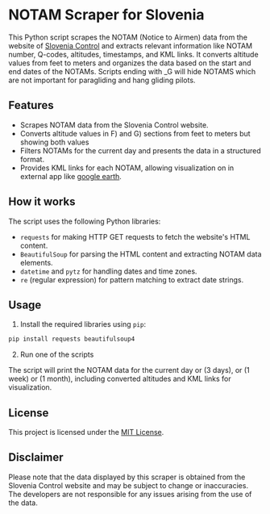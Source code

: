 
# NOTAM Scraper for Slovenia

This Python script scrapes the NOTAM (Notice to Airmen) data from the website of [Slovenia Control](https://www.sloveniacontrol.si/Strani/Summary-C.aspx) and extracts relevant information like NOTAM number, Q-codes, altitudes, timestamps, and KML links. It converts altitude values from feet to meters and organizes the data based on the start and end dates of the NOTAMs. Scripts ending with _G will hide NOTAMS which are not important for paragliding and hang gliding pilots.

## Features

- Scrapes NOTAM data from the Slovenia Control website.
- Converts altitude values in F) and G) sections from feet to meters but showing both values
- Filters NOTAMs for the current day and presents the data in a structured format.
- Provides KML links for each NOTAM, allowing visualization on in external app like [google earth](https://www.google.com/earth/about/versions/).

## How it works

The script uses the following Python libraries:

- `requests` for making HTTP GET requests to fetch the website's HTML content.
- `BeautifulSoup` for parsing the HTML content and extracting NOTAM data elements.
- `datetime` and `pytz` for handling dates and time zones.
- `re` (regular expression) for pattern matching to extract date strings.

## Usage

1. Install the required libraries using `pip`:

```bash
pip install requests beautifulsoup4
```

2. Run one of the scripts


The script will print the NOTAM data for the current day or (3 days), or (1 week) or (1 month), including converted altitudes and KML links for visualization.

## License

This project is licensed under the [MIT License](LICENSE).

## Disclaimer

Please note that the data displayed by this scraper is obtained from the Slovenia Control website and may be subject to change or inaccuracies. The developers are not responsible for any issues arising from the use of the data.